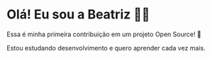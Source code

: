 # Olá! Eu sou a Beatriz 👩‍💻

Essa é minha primeira contribuição em um projeto Open Source! 🚀

Estou estudando desenvolvimento e quero aprender cada vez mais.

